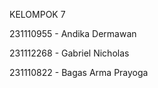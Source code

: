 KELOMPOK 7 


231110955 - Andika Dermawan

231112268 - Gabriel Nicholas

231110822 - Bagas Arma Prayoga
